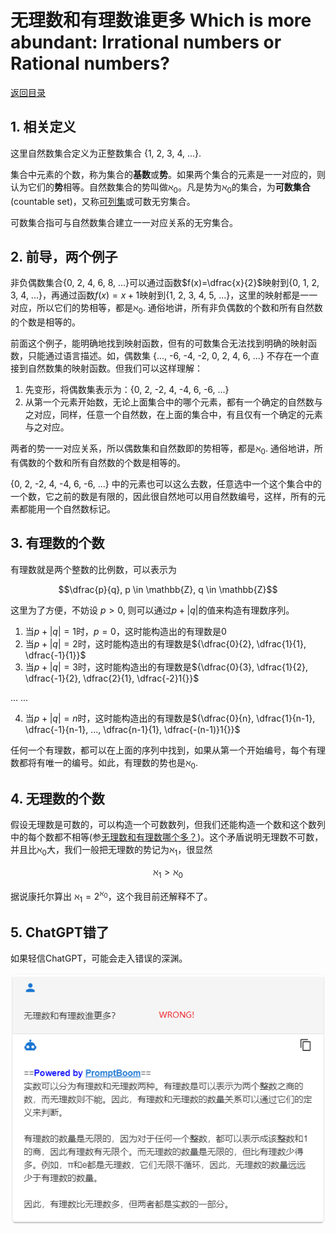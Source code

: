 # 无理数和有理数谁更多 Which is more abundant: Irrational numbers or Rational numbers?

[返回目录](index.md)

## 1. 相关定义

这里自然数集合定义为正整数集合 {1, 2, 3, 4, ...}.

集合中元素的个数，称为集合的**基数**或**势**。如果两个集合的元素是一一对应的，则认为它们的**势**相等。自然数集合的势叫做$\aleph_0$。凡是势为$\aleph_0$的集合，为**可数集合**(countable set)，又称[可列集](http://zh.wikipedia.org/wiki/%E5%8F%AF%E6%95%B8%E9%9B%86)或可数无穷集合。

可数集合指可与自然数集合建立一一对应关系的无穷集合。

## 2. 前导，两个例子

非负偶数集合{0, 2, 4, 6, 8, ...}可以通过函数$f(x)=\dfrac{x}{2}$映射到{0, 1, 2, 3, 4, ...}，再通过函数$f(x)=x+1$映射到{1, 2, 3, 4, 5, ...}，这里的映射都是一一对应，所以它们的势相等，都是$\aleph_0$. 通俗地讲，所有非负偶数的个数和所有自然数的个数是相等的。

前面这个例子，能明确地找到映射函数，但有的可数集合无法找到明确的映射函数，只能通过语言描述。如，偶数集 {..., -6, -4, -2, 0, 2, 4, 6, ...} 不存在一个直接到自然数集的映射函数。但我们可以这样理解：

1. 先变形，将偶数集表示为：{0, 2, -2, 4, -4, 6, -6, ...}
2. 从第一个元素开始数，无论上面集合中的哪个元素，都有一个确定的自然数与之对应，同样，任意一个自然数，在上面的集合中，有且仅有一个确定的元素与之对应。

两者的势一一对应关系，所以偶数集和自然数即的势相等，都是$\aleph_0$. 通俗地讲，所有偶数的个数和所有自然数的个数是相等的。

{0, 2, -2, 4, -4, 6, -6, ...} 中的元素也可以这么去数，任意选中一个这个集合中的一个数，它之前的数是有限的，因此很自然地可以用自然数编号，这样，所有的元素都能用一个自然数标记。

## 3. 有理数的个数

有理数就是两个整数的比例数，可以表示为

$$\dfrac{p}{q}, p \in \mathbb{Z}, q \in \mathbb{Z}$$

这里为了方便，不妨设 $p > 0$, 则可以通过$p+\lvert q \rvert$的值来构造有理数序列。

1. 当$p+\lvert q \rvert = 1$时，$p = 0$，这时能构造出的有理数是0
2. 当$p+\lvert q \rvert = 2$时，这时能构造出的有理数是${\dfrac{0}{2}, \dfrac{1}{1}, \dfrac{-1}{1}}$
3. 当$p+\lvert q \rvert = 3$时，这时能构造出的有理数是${\dfrac{0}{3}, \dfrac{1}{2}, \dfrac{-1}{2}, \dfrac{2}{1}, \dfrac{-2}1{}}$
  
... ...

4. 当$p+\lvert q \rvert = n$时，这时能构造出的有理数是${\dfrac{0}{n}, \dfrac{1}{n-1}, \dfrac{-1}{n-1}, ..., \dfrac{n-1}{1}, \dfrac{-(n-1)}1{}}$

任何一个有理数，都可以在上面的序列中找到，如果从第一个开始编号，每个有理数都将有唯一的编号。如此，有理数的势也是$\aleph_0$.

## 4. 无理数的个数

假设无理数是可数的，可以构造一个可数数列，但我们还能构造一个数和这个数列中的每个数都不相等(参[无理数和有理数哪个多？](https://www.zhihu.com/question/24819394))。这个矛盾说明无理数不可数，并且比$\aleph_0$大，我们一般把无理数的势记为$\aleph_1$，很显然

$$\aleph_1 > \aleph_0$$

据说康托尔算出 $\aleph_1 = 2^{\aleph_0}$，这个我目前还解释不了。

## 5. ChatGPT错了

如果轻信ChatGPT，可能会走入错误的深渊。

![无理数和有理数谁更多？](images/rational_vs_irrational_number.png)

<script>
MathJax = {
  tex: {
    inlineMath: [['$', '$'], ['\\(', '\\)']]
  }
};
</script>
<script id="MathJax-script" async
  src="https://cdn.jsdelivr.net/npm/mathjax@3/es5/tex-chtml.js">
</script>
